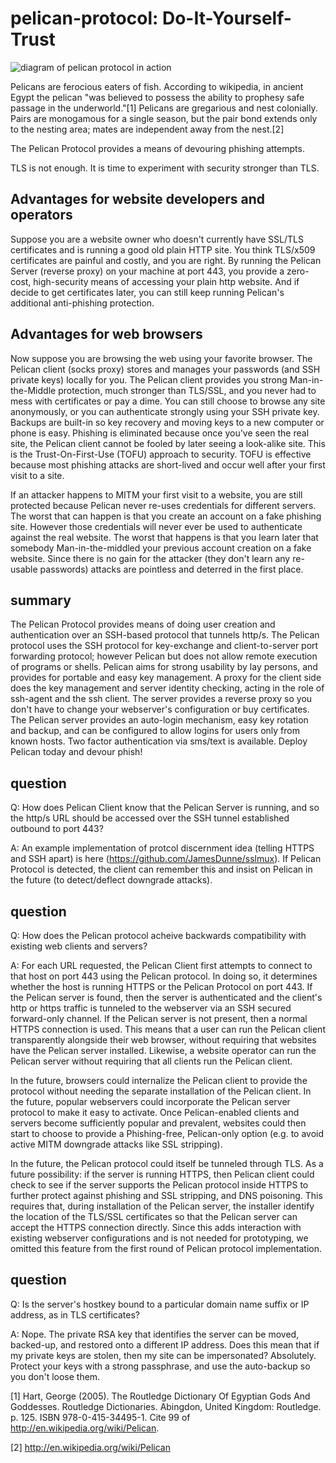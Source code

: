 # pelican-protocol: Do-It-Yourself-Trust
![diagram of pelican protocol in action](https://github.com/mailgun/pelican-protocol/blob/master/pelican.png "pelican-protocol-diagram")

Pelicans are ferocious eaters of fish. According to wikipedia, in ancient Egypt the pelican "was believed to possess the ability to prophesy safe passage in the underworld."[1] Pelicans are gregarious and nest colonially. Pairs are monogamous for a single season, but the pair bond extends only to the nesting area; mates are independent away from the nest.[2]


The Pelican Protocol provides a means of devouring phishing attempts. 

TLS is not enough. It is time to experiment with security stronger than TLS.

Advantages for website developers and operators
------------------------------------------------

Suppose you are a website owner who doesn't currently have SSL/TLS certificates and is running a good old plain HTTP site. You think TLS/x509 certificates are painful and costly, and you are right. By running the Pelican Server (reverse proxy) on your machine at port 443, you provide a zero-cost, high-security means of accessing your plain http website. And if decide to get certificates later, you can still keep running Pelican's additional anti-phishing protection.

Advantages for web browsers
---------------------------

Now suppose you are browsing the web using your favorite browser. The Pelican client (socks proxy) stores and manages your passwords (and SSH private keys) locally for you. The Pelican client provides you strong Man-in-the-Middle protection, much stronger than TLS/SSL, and you never had to mess with certificates or pay a dime.  You can still choose to browse any site anonymously, or you can authenticate strongly using your SSH private key. Backups are built-in so key recovery and moving keys to a new computer or phone is easy. Phishing is eliminated because once you've seen the real site, the Pelican client cannot be fooled by later seeing a look-alike site. This is the Trust-On-First-Use (TOFU) approach to security. TOFU is effective because most phishing attacks are short-lived and occur well after your first visit to a site. 

If an attacker happens to MITM your first visit to a website, you are still protected because Pelican never re-uses credentials for different servers. The worst that can happen is that you create an account on a fake phishing site. However those credentials will never ever be used to authenticate against the real website. The worst that happens is that you learn later that somebody Man-in-the-middled your previous account creation on a fake website. Since there is no gain for the attacker (they don't learn any re-usable passwords) attacks are pointless and deterred in the first place.

summary
-------

The Pelican Protocol provides means of doing user creation and authentication over an SSH-based protocol that tunnels http/s.  The Pelican protocol uses the SSH protocol for key-exchange and client-to-server port forwarding protocol; however Pelican but does not allow remote execution of programs or shells. Pelican aims for strong usability by lay persons, and provides for portable and easy key management. A proxy for the client side does the key management and server identity checking, acting in the role of ssh-agent and the ssh client. The server provides a reverse proxy so you don't have to change your webserver's configuration or buy certificates. The Pelican server provides an auto-login mechanism, easy key rotation and backup, and can be configured to allow logins for users only from known hosts. Two factor authentication via sms/text is available. Deploy Pelican today and devour phish!

question
----------
Q: How does Pelican Client know that the Pelican Server is running, and so the http/s URL should be accessed over the SSH tunnel established outbound to port 443?

A: An example implementation of protcol discernment idea (telling HTTPS and SSH apart) is here (https://github.com/JamesDunne/sslmux). If Pelican Protocol is detected, the client can remember this and insist on Pelican in the future (to detect/deflect downgrade attacks).

question
--------
Q: How does the Pelican protocol acheive backwards compatibility with existing web clients and servers?

A: For each URL requested, the Pelican Client first attempts to connect to that host on port 443 using the Pelican protocol. In doing so, it determines whether the host is running HTTPS or the Pelican Protocol on port 443.  If the Pelican server is found, then the server is authenticated and the client's http or https traffic is tunneled to the webserver via an SSH secured forward-only channel. If the Pelican server is not present, then a normal HTTPS connection is used. This means that a user can run the Pelican client transparently alongside their web browser, without requiring that websites have the Pelican server installed. Likewise, a website operator can run the Pelican server without requiring that all clients run the Pelican client.

In the future, browsers could internalize the Pelican client to provide the protocol without needing the separate installation of the Pelican client.  In the future, popular webservers could incorporate the Pelican server protocol to make it easy to activate.  Once Pelican-enabled clients and servers become sufficiently popular and prevalent, websites could then start to choose to provide a Phishing-free, Pelican-only option (e.g. to avoid active MITM downgrade attacks like SSL stripping).

In the future, the Pelican protocol could itself be tunneled through TLS. As a future possibility: if the server is running HTTPS, then Pelican client could check to see if the server supports the Pelican protocol inside HTTPS to further protect against phishing and SSL stripping, and DNS poisoning. This requires that, during installation of the Pelican server, the installer identify the location of the TLS/SSL certificates so that the Pelican server can accept the HTTPS connection directly. Since this adds interaction with existing webserver configurations and is not needed for prototyping, we omitted this feature from the first round of Pelican protocol implementation.

question
----------
Q: Is the server's hostkey bound to a particular domain name suffix or IP address, as in TLS certificates?

A: Nope. The private RSA key that identifies the server can be moved, backed-up, and restored onto a different IP address. Does this mean that if my private keys are stolen, then my site can be impersonated? Absolutely. Protect your keys with a strong passphrase, and use the auto-backup so you don't loose them.



[1]  Hart, George (2005). The Routledge Dictionary Of Egyptian Gods And Goddesses. Routledge Dictionaries. Abingdon, United Kingdom: Routledge. p. 125. ISBN 978-0-415-34495-1. Cite 99 of http://en.wikipedia.org/wiki/Pelican.

[2] http://en.wikipedia.org/wiki/Pelican

